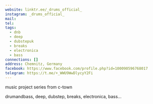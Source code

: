 ```yaml
---
website: linktr.ee/_drums_official_
instagram: _drums_official_
mail: 
tel: 
tags:
  - dnb
  - deep
  - dubstepuk
  - breaks
  - electronica
  - bass
connections: []
address: Chemnitz, Germany
facebook: https://www.facebook.com/profile.php?id=100090596768017
telegram: https://t.me/+_WWU9WwDlycyY2Fi
---
```


music project series from c-town  

drumandbass, deep, dubstep, breaks, electronica, bass...  
